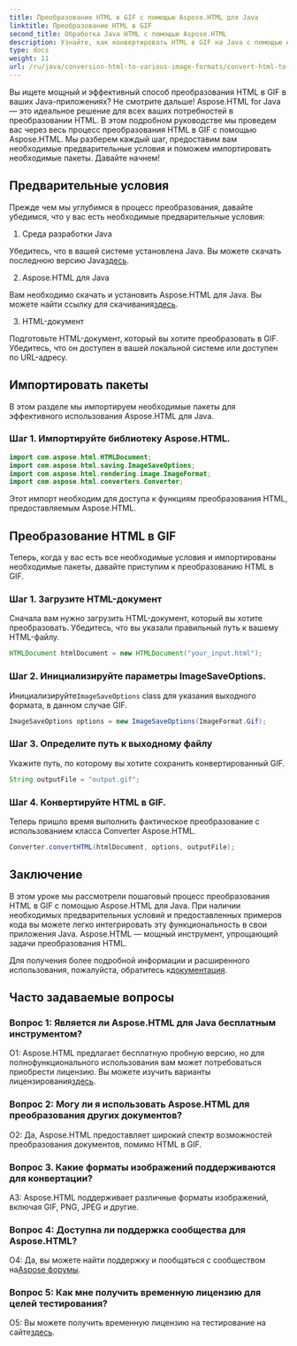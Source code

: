 ```yaml
---
title: Преобразование HTML в GIF с помощью Aspose.HTML для Java
linktitle: Преобразование HTML в GIF
second_title: Обработка Java HTML с помощью Aspose.HTML
description: Узнайте, как конвертировать HTML в GIF на Java с помощью Aspose.HTML. Подробное пошаговое руководство по эффективному преобразованию HTML в GIF.
type: docs
weight: 11
url: /ru/java/conversion-html-to-various-image-formats/convert-html-to-gif/
---
```

Вы ищете мощный и эффективный способ преобразования HTML в GIF в ваших Java-приложениях? Не смотрите дальше! Aspose.HTML for Java — это идеальное решение для всех ваших потребностей в преобразовании HTML. В этом подробном руководстве мы проведем вас через весь процесс преобразования HTML в GIF с помощью Aspose.HTML. Мы разберем каждый шаг, предоставим вам необходимые предварительные условия и поможем импортировать необходимые пакеты. Давайте начнем!

## Предварительные условия

Прежде чем мы углубимся в процесс преобразования, давайте убедимся, что у вас есть необходимые предварительные условия:

1. Среда разработки Java

Убедитесь, что в вашей системе установлена Java. Вы можете скачать последнюю версию Java[здесь](https://www.oracle.com/java/technologies/javase-downloads.html).

2. Aspose.HTML для Java

 Вам необходимо скачать и установить Aspose.HTML для Java. Вы можете найти ссылку для скачивания[здесь](https://releases.aspose.com/html/java/).

3. HTML-документ

Подготовьте HTML-документ, который вы хотите преобразовать в GIF. Убедитесь, что он доступен в вашей локальной системе или доступен по URL-адресу.

## Импортировать пакеты

В этом разделе мы импортируем необходимые пакеты для эффективного использования Aspose.HTML для Java. 

### Шаг 1. Импортируйте библиотеку Aspose.HTML.

```java
import com.aspose.html.HTMLDocument;
import com.aspose.html.saving.ImageSaveOptions;
import com.aspose.html.rendering.image.ImageFormat;
import com.aspose.html.converters.Converter;
```

Этот импорт необходим для доступа к функциям преобразования HTML, предоставляемым Aspose.HTML.

## Преобразование HTML в GIF

Теперь, когда у вас есть все необходимые условия и импортированы необходимые пакеты, давайте приступим к преобразованию HTML в GIF.

### Шаг 1. Загрузите HTML-документ

Сначала вам нужно загрузить HTML-документ, который вы хотите преобразовать. Убедитесь, что вы указали правильный путь к вашему HTML-файлу.

```java
HTMLDocument htmlDocument = new HTMLDocument("your_input.html");
```

### Шаг 2. Инициализируйте параметры ImageSaveOptions.

 Инициализируйте`ImageSaveOptions` class для указания выходного формата, в данном случае GIF.

```java
ImageSaveOptions options = new ImageSaveOptions(ImageFormat.Gif);
```

### Шаг 3. Определите путь к выходному файлу

Укажите путь, по которому вы хотите сохранить конвертированный GIF.

```java
String outputFile = "output.gif";
```

### Шаг 4. Конвертируйте HTML в GIF.

Теперь пришло время выполнить фактическое преобразование с использованием класса Converter Aspose.HTML.

```java
Converter.convertHTML(htmlDocument, options, outputFile);
```

## Заключение

В этом уроке мы рассмотрели пошаговый процесс преобразования HTML в GIF с помощью Aspose.HTML для Java. При наличии необходимых предварительных условий и предоставленных примеров кода вы можете легко интегрировать эту функциональность в свои приложения Java. Aspose.HTML — мощный инструмент, упрощающий задачи преобразования HTML.

 Для получения более подробной информации и расширенного использования, пожалуйста, обратитесь к[документация](https://reference.aspose.com/html/java/).

## Часто задаваемые вопросы

### Вопрос 1: Является ли Aspose.HTML для Java бесплатным инструментом?

 О1: Aspose.HTML предлагает бесплатную пробную версию, но для полнофункционального использования вам может потребоваться приобрести лицензию. Вы можете изучить варианты лицензирования[здесь](https://purchase.aspose.com/buy).

### Вопрос 2: Могу ли я использовать Aspose.HTML для преобразования других документов?

О2: Да, Aspose.HTML предоставляет широкий спектр возможностей преобразования документов, помимо HTML в GIF.

### Вопрос 3. Какие форматы изображений поддерживаются для конвертации?

A3: Aspose.HTML поддерживает различные форматы изображений, включая GIF, PNG, JPEG и другие.

### Вопрос 4: Доступна ли поддержка сообщества для Aspose.HTML?

 О4: Да, вы можете найти поддержку и пообщаться с сообществом на[Aspose форумы](https://forum.aspose.com/).

### Вопрос 5: Как мне получить временную лицензию для целей тестирования?

 О5: Вы можете получить временную лицензию на тестирование на сайте[здесь](https://purchase.aspose.com/temporary-license/).